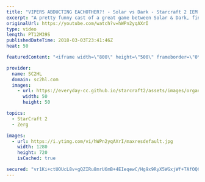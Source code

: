 ```yaml
---
title: "VIPERS ABDUCTING EACHOTHER?! - Solar vs Dark - Starcraft 2 IEM Katowice 2018"
excerpt: "A pretty funny cast of a great game between Solar & Dark, finally figuring out the mystery of what happens when 2 vipers abduct eachother  ► http://bit.ly/SC2HLsubscribe - SUBSCRIBE to SC2HL!    Thank you for watching our videos! Subscribe for more StarCraft 2: Legacy of the void highlights. We also"
originalUrl: https://youtube.com/watch?v=hWPn2yqAXrI
type: video
length: PT12M39S
publishedDateTime: 2018-03-03T23:41:46Z
heat: 50

featuredContent: "<iframe width=\"800\" height=\"500\" frameborder=\"0\" src=\"https://www.youtube.com/embed/hWPn2yqAXrI\" allow=\"accelerometer; autoplay; encrypted-media; gyroscope; picture-in-picture\" allowfullscreen></iframe>"

provider:
  name: SC2HL
  domain: sc2hl.com
  images:
    - url: https://everyday-cc.github.io/starcraft2/assets/images/organizations/sc2hl.com-50x50.jpg
      width: 50
      height: 50

topics:
  - StarCraft 2
  - Zerg

images:
  - url: https://i.ytimg.com/vi/hWPn2yqAXrI/maxresdefault.jpg
    width: 1280
    height: 720
    isCached: true

secured: "vr1Ki+ctUOUcL8v+gQZIRu8mrU6mB+4EIeqewC/Hg9x9RyX5WGxjWf+TAfOQC98txx/DtdXRCWck+ap/JuLLEhoD4nnyWYHPQYIEp6oWQKk1WyAKBkk5BPglcbDZUN+DYIv/Y3jTx/UelO2Rjybw8LIQ4iuiRLHD9WYguFc1KexutbbC3ytgbyg3kkIS5+HJeOyX2VfI4aNv5O5R2GAnEo70pcOGsAIrWWIxs/7Ok9/MdMovvcVNW5AfTiWhZj1cRRojCioS0qmxoKFafmmu7arYXyvNSL7NY7frZXlkDzguag+BQ763QM6619fYH9piKCdeX43uxWU8+swpHHIL6GnCMMO0Ibrm1TmsohYVtbK6dR60Uygb3VRIFLZ0quyJ0StOsYS2JWOVhT1ts9A2vuFzqu6KizpZ85XqNV/ee34=;eFAAzjmivroCxShhqK044w=="
---
```


